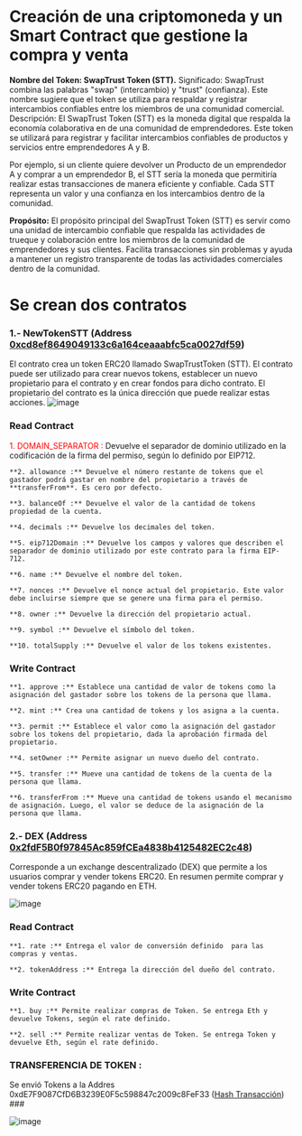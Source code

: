 # Creación de una criptomoneda y un Smart Contract que gestione la compra y venta


**Nombre del Token: SwapTrust Token (STT).**
Significado: SwapTrust combina las palabras "swap" (intercambio) y "trust" (confianza). 
Este nombre sugiere que el token se utiliza para respaldar y registrar intercambios confiables entre los miembros de una comunidad comercial.
Descripción: El SwapTrust Token (STT) es la moneda digital que respalda la economía colaborativa en de una comunidad de emprendedores.
Este token se utilizará para registrar y facilitar intercambios confiables de productos y servicios entre emprendedores A y B.

Por ejemplo, si un cliente quiere devolver un Producto de un emprendedor A y comprar a un emprendedor B, el STT sería la moneda que permitiría realizar estas transacciones de manera eficiente y confiable. 
Cada STT representa un valor y una confianza en los intercambios dentro de la comunidad.

**Propósito:** El propósito principal del SwapTrust Token (STT) es servir como una unidad de intercambio confiable que respalda las actividades de trueque y colaboración entre los miembros de la comunidad de emprendedores y sus clientes.
Facilita transacciones sin problemas y ayuda a mantener un registro transparente de todas las actividades comerciales dentro de la comunidad.



# Se crean dos contratos
### 1.- NewTokenSTT (Address [0xcd8ef8649049133c6a164ceaaabfc5ca0027df59](https://goerli.etherscan.io/address/0xcd8ef8649049133c6a164ceaaabfc5ca0027df59#code)) ###

El contrato crea un token ERC20 llamado SwapTrustToken (STT). El contrato puede ser utilizado para crear nuevos tokens, establecer un nuevo propietario para el contrato y en crear fondos para dicho contrato.
 El propietario del contrato es la única dirección que puede realizar estas acciones.
 ![image](https://github.com/jcontrerasd/NewTokenSTT/assets/27821228/d688bda3-0afe-4303-92bf-4d5418a5a972)


### Read Contract ###

   <span style="color: red;">1. DOMAIN_SEPARATOR : </span> Devuelve el separador de dominio utilizado en la codificación de la firma del permiso, según lo definido por EIP712.
    
    **2. allowance :** Devuelve el número restante de tokens que el gastador podrá gastar en nombre del propietario a través de **transferFrom**. Es cero por defecto.
    
    **3. balanceOf :** Devuelve el valor de la cantidad de tokens propiedad de la cuenta.
    
    **4. decimals :** Devuelve los decimales del token.
    
    **5. eip712Domain :** Devuelve los campos y valores que describen el separador de dominio utilizado por este contrato para la firma EIP-712.
    
    **6. name :** Devuelve el nombre del token.
    
    **7. nonces :** Devuelve el nonce actual del propietario. Este valor debe incluirse siempre que se genere una firma para el permiso.
    
    **8. owner :** Devuelve la dirección del propietario actual.
    
    **9. symbol :** Devuelve el símbolo del token.
    
    **10. totalSupply :** Devuelve el valor de los tokens existentes.

### Write Contract ###

    **1. approve :** Establece una cantidad de valor de tokens como la asignación del gastador sobre los tokens de la persona que llama. 
    
    **2. mint :** Crea una cantidad de tokens y los asigna a la cuenta.
    
    **3. permit :** Establece el valor como la asignación del gastador sobre los tokens del propietario, dada la aprobación firmada del propietario.
    
    **4. setOwner :** Permite asignar un nuevo dueño del contrato.
    
    **5. transfer :** Mueve una cantidad de tokens de la cuenta de la persona que llama. 
    
    **6. transferFrom :** Mueve una cantidad de tokens usando el mecanismo de asignación. Luego, el valor se deduce de la asignación de la persona que llama.


### 2.- DEX (Address [0x2fdF5B0f97845Ac859fCEa4838b4125482EC2c48](https://goerli.etherscan.io/address/0x2fdF5B0f97845Ac859fCEa4838b4125482EC2c48#code)) ###
Corresponde a un exchange descentralizado (DEX) que permite a los usuarios comprar y vender tokens ERC20. En resumen permite comprar y vender tokens ERC20 pagando en ETH.


![image](https://github.com/jcontrerasd/NewTokenSTT/assets/27821228/407e3232-7529-49f2-b84e-305997a43d20)

### Read Contract ###

    **1. rate :** Entrega el valor de conversión definido  para las compras y ventas.
    
    **2. tokenAddress :** Entrega la dirección del dueño del contrato.

### Write Contract ###

    **1. buy :** Permite realizar compras de Token. Se entrega Eth y devuelve Tokens, según el rate definido.
    
    **2. sell :** Permite realizar ventas de Token. Se entrega Token y devuelve Eth, según el rate definido.



### TRANSFERENCIA DE TOKEN : 
Se envió Tokens a la Addres 0xdE7F9087CfD6B3239E0F5c598847c2009c8FeF33 ([Hash Transacción](https://goerli.etherscan.io/tx/0x594669754b116c46187d4912ff3064d066fb481f6666804edd9b08a56ea7a8a1)) ###

![image](https://github.com/jcontrerasd/NewTokenSTT/assets/27821228/9fd21410-1ba8-428a-9f7b-ba2aac71680d)
